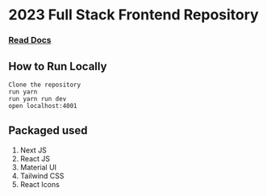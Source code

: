# 2023 Full Stack Frontend Repository

### <a href="">Read Docs</a>

## How to Run Locally

```
Clone the repository
run yarn
run yarn run dev
open localhost:4001

```

## Packaged used
<ol>
  <li>Next JS</li>
  <li>React JS</li>
  <li>Material UI</li>
  <li>Tailwind CSS</li>
  <li>React Icons</li>
</ol>
